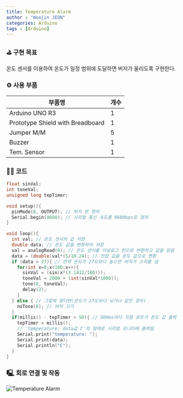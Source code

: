 ```yaml
---
title: Temperature Alarm
author : "Woojin JEON"
categories: Arduino
tags : [Arduino]
---
```


### ⛳️ 구현 목표

온도 센서를 이용하여 온도가 일정 범위에 도달하면 버저가 울리도록 구현한다.

### ⚙️ 사용 부품

|부품명|개수|
|------|---|
|Arduino UNO R3| 1 |
|Prototype Shield with Breadboard| 1 |
|Jumper M/M| 5 |
|Buzzer| 1 |
|Tem. Sensor| 1 |

### 👨‍💻 코드

```cpp
float sinVal;
int toneVal;
unsigned long tepTimer;

void setup(){
  pinMode(8, OUTPUT); // 부저 핀 정의
  Serial.begin(9600); // 시리얼 통신 속도를 9600bps로 정의
}

void loop(){
  int val; // 온도 센서의 값 저장
  double data; // 온도 값을 변환하여 저장
  val = analogRead(0); // 온도 센서를 아날로그 핀으로 변환하고 값을 읽음
  data = (double)val*(5/10.24); // 전압 값을 온도 값으로 변환
  if (data > 27){ // 만약 온도가 27도보다 높으면 버저가 소리를 냄
    for(int x=0;x<180;x++){
      sinVal = (sin(x*(3.1412/180)));
      toneVal = 2000 + (int(sinVal*1000));
      tone(8, toneVal);
      delay(2);
    }
  } else { // 그렇제 않다면(온도가 27도보다 낮거나 같은 경우)
    noTone(8); // 버저 끄기
  }
  if(millis() - tepTimer > 50){ // 500ms마다 직렬 포트가 온도 값 출력
    tepTimer = millis();
    // 'temperature: data값 C'의 형태로 시리얼 모니터에 출력됨
    Serial.print("temperature: ");
    Serial.print(data);
    Serial.println("C");
  }
}
```

### 🖳 회로 연결 및 작동

![Temperature Alarm](https://github.com/WoojinJeonkr/WoojinJeonkr.github.io/blob/main/assets/images/video/Temperature-Alarm.gif?raw=true)
